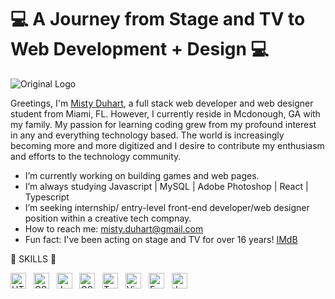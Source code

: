 # :computer: A Journey from Stage and TV to Web Development + Design :computer: 

![Original Logo](https://user-images.githubusercontent.com/98304659/170843295-c15640f1-9e4e-4abc-af84-9f85dba1bc53.png)


Greetings, I'm [Misty Duhart](https://mduhart82.github.io/md-techie/), a full stack web developer and web designer student from Miami, FL. However, I currently reside in Mcdonough, GA with my family. My passion for learning coding grew from my profound interest in any and everything technology based. The world is increasingly becoming more and more digitized and I desire to contribute my enthusiasm and efforts to the technology community. 

- I’m currently working on building games and web pages.
- I’m always studying Javascript | MySQL | Adobe Photoshop | React | Typescript 
- I’m seeking internship/ entry-level front-end developer/web designer position within a creative tech compnay.
- How to reach me: misty.duhart@gmail.com
- Fun fact: I've been acting on stage and TV for over 16 years! [IMdB](https://www.imdb.com/name/nm2722124/)

 :notebook_with_decorative_cover: SKILLS :notebook_with_decorative_cover:

<img src="https://img.shields.io/badge/HTML5-282C34?logo=html5&logoColor=E34F26" alt="HTML5 logo" title="HTML5" height="25" />
&nbsp; <img src="https://img.shields.io/badge/CSS3-282C34?logo=css3&logoColor=1572B6" alt="CSS3 logo" title="CSS3" height="25" />
&nbsp;
<img src="https://img.shields.io/badge/JavaScript-282C34?logo=javascript&logoColor=F7DF1E" alt="JavaScript logo" title="JavaScript" height="25" />
&nbsp;
<img src="https://img.shields.io/badge/React-282C34?logo=css3&logoColor=1572B6" alt="CSS3 logo" title="CSS3" height="25" />
&nbsp;
<img src="https://img.shields.io/badge/TypeScript-282C34?logo=typescript&logoColor=3178C6" alt="TypeScript logo" title="TypeScript" height="25" />
&nbsp;
<img src="https://img.shields.io/badge/VS%20Code-282C34?logo=visual-studio-code&logoColor=007ACC" alt="Visual Studio Code logo" title="Visual Studio Code" height="25" />
&nbsp;
<img src="https://img.shields.io/badge/Git-282C34?logo=fastlane&logoColor=00F200" alt="Fastlane logo" title="Fastlane" height="25" />
&nbsp;
<img src="https://img.shields.io/badge/Sass-282C34?logo=jest&logoColor=C21325" alt="Jest logo" title="Jest" height="25" />


